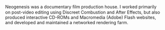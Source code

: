 <!--
title: Neogenesis Media
location: Albuquerque, NM
summary: Documentary film production house
position: Guru Factotum
start: 2000-12-01
end: 2001-09-01
-->

Neogenesis was a documentary ﬁlm production house. I worked primarily on post-video editing using Discreet Combustion and After Effects, but also produced interactive CD-ROMs and Macromedia (Adobe) Flash websites, and developed and maintained a networked rendering farm.
